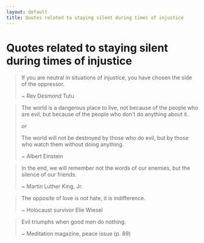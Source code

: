 ```yaml
---
layout: default
title: Quotes related to staying silent during times of injustice
---
```

# Quotes related to staying silent during times of injustice 

>If you are neutral in situations of injustice, you have chosen the side of the oppressor.
>
>~ Rev Desmond Tutu


>The world is a dangerous place to live, not because of the people who are evil, but because of the people who don't do anything about it.
>
>*or*
>
>The world will not be destroyed by those who do evil, but by those who watch them without doing anything.
>
>~ Albert Einstein


>In the end, we will remember not the words of our enemies, but the silence of our friends.
>
>~ Martin Luther King, Jr. 


>The opposite of love is not hate, it is indifference.
>
>~ Holocaust survivor Elie Wiesel


>Evil triumphs when good men do nothing. 
>
>~ Meditation magazine, peace issue (p. 89)